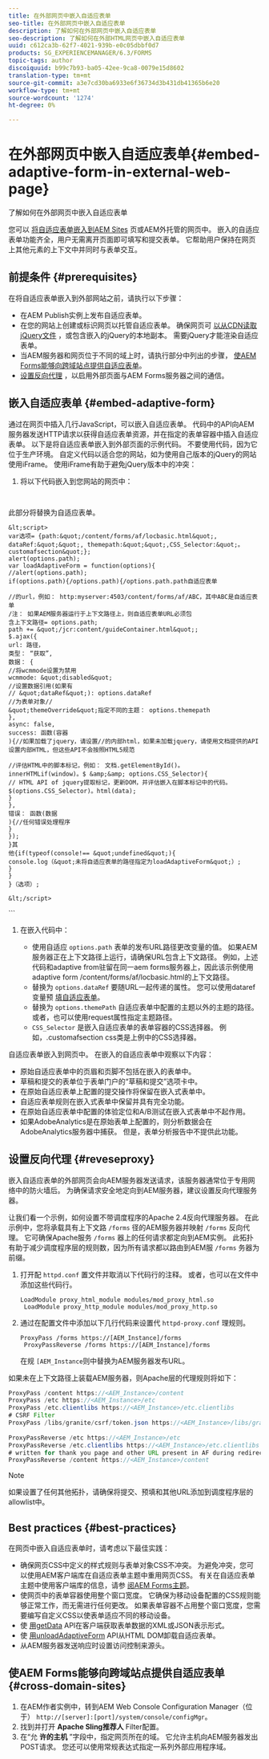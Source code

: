 ```yaml
---
title: 在外部网页中嵌入自适应表单
seo-title: 在外部网页中嵌入自适应表单
description: 了解如何在外部网页中嵌入自适应表单
seo-description: 了解如何在外部HTML网页中嵌入自适应表单
uuid: c612ca3b-62f7-4021-939b-e0c05dbbf0d7
products: SG_EXPERIENCEMANAGER/6.3/FORMS
topic-tags: author
discoiquuid: b99c7b93-ba05-42ee-9ca8-0079e15d8602
translation-type: tm+mt
source-git-commit: a3e7cd30ba6933e6f36734d3b431db41365b6e20
workflow-type: tm+mt
source-wordcount: '1274'
ht-degree: 0%

---
```



# 在外部网页中嵌入自适应表单{#embed-adaptive-form-in-external-web-page}

了解如何在外部网页中嵌入自适应表单

您可以 [将自适应表单嵌入到AEM Sites](/help/forms/using/embed-adaptive-form-aem-sites.md) 页或AEM外托管的网页中。 嵌入的自适应表单功能齐全，用户无需离开页面即可填写和提交表单。 它帮助用户保持在网页上其他元素的上下文中并同时与表单交互。

## 前提条件 {#prerequisites}

在将自适应表单嵌入到外部网站之前，请执行以下步骤：

* 在AEM Publish实例上发布自适应表单。
* 在您的网站上创建或标识网页以托管自适应表单。 确保网页可 [以从CDN读取jQuery文件](https://ajax.googleapis.com/ajax/libs/jquery/3.3.1/jquery.min.js) ，或包含嵌入的jQuery的本地副本。 需要jQuery才能渲染自适应表单。
* 当AEM服务器和网页位于不同的域上时，请执行部分中列出的步骤， [使AEM Forms能够向跨域站点提供自适应表单](#cross-domain-sites)。
* [设置反向代理](#reveseproxy) ，以启用外部页面与AEM Forms服务器之间的通信。

## 嵌入自适应表单 {#embed-adaptive-form}

通过在网页中插入几行JavaScript，可以嵌入自适应表单。 代码中的API向AEM服务器发送HTTP请求以获得自适应表单资源，并在指定的表单容器中插入自适应表单。 以下是将自适应表单嵌入到外部页面的示例代码。 不要使用代码，因为它位于生产环境。 自定义代码以适合您的网站，如为使用自己版本的jQuery的网站使用iFrame。 使用iFrame有助于避免jQuery版本中的冲突：


1. 将以下代码嵌入到您网站的网页中：

   ```
   
   
<!doctype html>
<html>
  <head><meta http-equiv="Content-Type" content="text/html; charset=UTF-8">
    <title>这是网页的标题！</title>
    <script src="https://ajax.googleapis.com/ajax/libs/jquery/3.3.1/jquery.min.js"></script>
  </head>
  <body>
  <div class="customafsection"/>
    <p>此部分将替换为自适应表单。</p>


    &lt;script>
    var选项= {path:&quot;/content/forms/af/locbasic.html&quot;, dataRef:&quot;&quot;, themepath:&quot;&quot;,CSS_Selector:&quot;。customafsection&quot;};
    alert(options.path);
    var loadAdaptiveForm = function(options){
    //alert(options.path);
    if(options.path){/options.path){/options.path.path自适应表单
    
    //的url，例如： http:myserver:4503/content/forms/af/ABC，其中ABC是自适应表单
    /注： 如果AEM服务器运行于上下文路径上，则自适应表单URL必须包
    含上下文路径= options.path;
    path += &quot;/jcr:content/guideContainer.html&quot;;
    $.ajax({
    url: 路径，
    类型： “获取”,
    数据： {
    //将wcmmode设置为禁用
    wcmmode: &quot;disabled&quot;
    //设置数据引用(如果有
    // &quot;dataRef&quot;): options.dataRef
    //为表单对象//
    &quot;themeOverride&quot;指定不同的主题： options.themepath
    },
    async: false,
    success: 函数(容器
    ){//如果加载了jquery，请设置//的内部html，如果未加载jquery，请使用文档提供的API设置内部HTML，但这些API不会按照HTML5规范
    
    //评估HTML中的脚本标记，例如： 文档.getElementById()。
    innerHTMLif(window)。$ &amp;&amp; options.CSS_Selector){
    // HTML API of jquery提取标记，更新DOM，并评估嵌入在脚本标记中的代码。
    $(options.CSS_Selector)。html(data);
    }
    },
    错误： 函数(数据
    ){//任何错误处理程序
    }
    });
    }其
    他{if(typeof(console!== &quot;undefined&quot;){
    console.log（&quot;未将自适应表单的路径指定为loadAdaptiveForm&quot;）;
    }
    }
    }（选项）;
    
    &lt;/script>
</body>
</html>
   ```

1. 在嵌入代码中：

   * 使用自适应 `options.path` 表单的发布URL路径更改变量的值。 如果AEM服务器正在上下文路径上运行，请确保URL包含上下文路径。 例如，上述代码和adaptive from驻留在同一aem forms服务器上，因此该示例使用adaptive form /content/forms/af/locbasic.html的上下文路径。
   * 替换为 `options.dataRef` 要随URL一起传递的属性。 您可以使用dataref变量预 [填自适应表单](/help/forms/using/prepopulate-adaptive-form-fields.md)。
   * 替换为 `options.themePath` 自适应表单中配置的主题以外的主题的路径。 或者，也可以使用request属性指定主题路径。
   * `CSS_Selector` 是嵌入自适应表单的表单容器的CSS选择器。 例如，.customafsection css类是上例中的CSS选择器。

自适应表单嵌入到网页中。 在嵌入的自适应表单中观察以下内容：

* 原始自适应表单中的页眉和页脚不包括在嵌入的表单中。
* 草稿和提交的表单位于表单门户的“草稿和提交”选项卡中。
* 在原始自适应表单上配置的提交操作将保留在嵌入式表单中。
* 自适应表单规则在嵌入式表单中保留并具有完全功能。
* 在原始自适应表单中配置的体验定位和A/B测试在嵌入式表单中不起作用。
* 如果AdobeAnalytics是在原始表单上配置的，则分析数据会在AdobeAnalytics服务器中捕获。 但是，表单分析报告中不提供此功能。

## 设置反向代理  {#reveseproxy}

嵌入自适应表单的外部网页会向AEM服务器发送请求，该服务器通常位于专用网络中的防火墙后。 为确保请求安全地定向到AEM服务器，建议设置反向代理服务器。

让我们看一个示例，如何设置不带调度程序的Apache 2.4反向代理服务器。 在此示例中，您将承载具有上下文路 `/forms` 径的AEM服务器并映射 `/forms` 反向代理。 它可确保Apache服务 `/forms` 器上的任何请求都定向到AEM实例。 此拓扑有助于减少调度程序层的规则数，因为所有请求都以路由到AEM服 `/forms` 务器为前缀。

1. 打开配 `httpd.conf` 置文件并取消以下代码行的注释。 或者，也可以在文件中添加这些代码行。

   ```
   LoadModule proxy_html_module modules/mod_proxy_html.so 
    LoadModule proxy_http_module modules/mod_proxy_http.so
   ```

1. 通过在配置文件中添加以下几行代码来设置代 `httpd-proxy.conf` 理规则。

   ```
   ProxyPass /forms https://[AEM_Instance]/forms 
    ProxyPassReverse /forms https://[AEM_Instance]/forms
   ```

   在规 `[AEM_Instance`则中替换为AEM服务器发布URL。

如果未在上下文路径上装载AEM服务器，则Apache层的代理规则将如下：

```java
ProxyPass /content https://<AEM_Instance>/content
ProxyPass /etc https://<AEM_Instance>/etc
ProxyPass /etc.clientlibs https://<AEM_Instance>/etc.clientlibs
# CSRF Filter
ProxyPass /libs/granite/csrf/token.json https://<AEM_Instance>/libs/granite/csrf/token.json
  
ProxyPassReverse /etc https://<AEM_Instance>/etc
ProxyPassReverse /etc.clientlibs https://<AEM_Instance>/etc.clientlibs
# written for thank you page and other URL present in AF during redirect
ProxyPassReverse /content https://<AEM_Instance>/content
```

>[!NOTE]
>
>如果设置了任何其他拓扑，请确保将提交、预填和其他URL添加到调度程序层的allowlist中。

## Best practices {#best-practices}

在网页中嵌入自适应表单时，请考虑以下最佳实践：

* 确保网页CSS中定义的样式规则与表单对象CSS不冲突。 为避免冲突，您可以使用AEM客户端库在自适应表单主题中重用网页CSS。 有关在自适应表单主题中使用客户端库的信息，请参 [阅AEM Forms主题](/help/forms/using/themes.md)。
* 使网页中的表单容器使用整个窗口宽度。 它确保为移动设备配置的CSS规则能够正常工作，而无需进行任何更改。 如果表单容器不占用整个窗口宽度，您需要编写自定义CSS以使表单适应不同的移动设备。
* 使 [用getData](https://helpx.adobe.com/experience-manager/6-4/forms/javascript-api/GuideBridge.html) API在客户端获取表单数据的XML或JSON表示形式。
* 使 [用unloadAdaptiveForm](https://helpx.adobe.com/experience-manager/6-4/forms/javascript-api/GuideBridge.html) API从HTML DOM卸载自适应表单。
* 从AEM服务器发送响应时设置访问控制来源头。

## 使AEM Forms能够向跨域站点提供自适应表单  {#cross-domain-sites}

1. 在AEM作者实例中，转到AEM Web Console Configuration Manager（位于） `http://[server]:[port]/system/console/configMgr`。
1. 找到并打开 **Apache Sling推荐人** Filter配置。
1. 在“允 **许的主机** ”字段中，指定网页所在的域。 它允许主机向AEM服务器发出POST请求。 您还可以使用常规表达式指定一系列外部应用程序域。